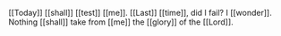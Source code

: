 [[Today]] [[shall]] [[test]] [[me]]. [[Last]] [[time]], did I fail? I [[wonder]]. Nothing [[shall]] take from [[me]] the [[glory]] of the [[Lord]].